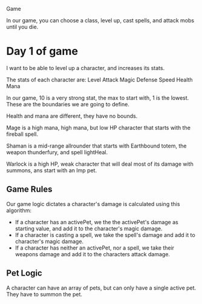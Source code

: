 Game

In our game, you can choose a class, level up, cast spells, and attack mobs until you die.

# Day 1 of game

I want to be able to level up a character, and increases its stats.

The stats of each character are:
Level
Attack
Magic
Defense
Speed
Health
Mana

In our game, 10 is a very strong stat, the max to start with, 1 is the lowest.
These are the boundaries we are going to define.

Health and mana are different, they have no bounds.

Mage is a high mana, high mana, but low HP character that starts with the fireball spell.

Shaman is a mid-range allrounder that starts with Earthbound totem, the weapon thunderfury, and spell lightHeal.

Warlock is a high HP, weak character that will deal most of its damage with summons, ans start with an Imp pet.

## Game Rules

Our game logic dictates a character's damage is calculated using this algorithm:

- If a character has an activePet, we the the activePet's damage as starting value, and add it to the character's magic damage.
- If a character is casting a spell, we take the spell's damage and add it to character's magic damage.
- If a character has neither an activePet, nor a spell, we take their weapons damage and add it to the characters attack damage.

## Pet Logic

A character can have an array of pets, but can only have a single active pet. They have to summon the pet.